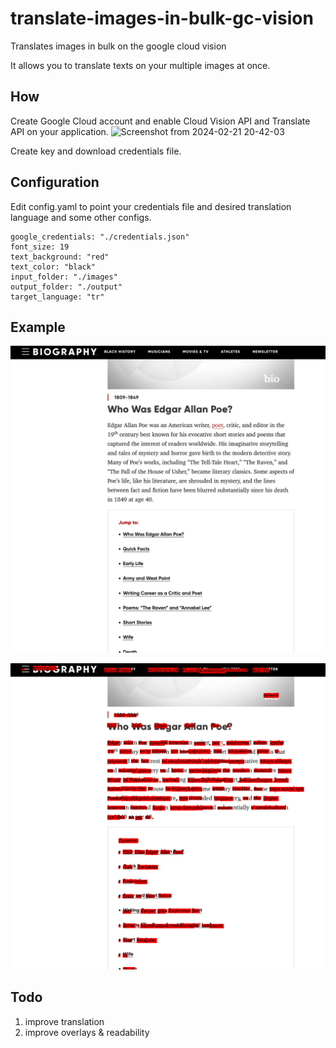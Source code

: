 # translate-images-in-bulk-gc-vision
Translates images in bulk on the google cloud vision

It allows you to translate texts on your multiple images at once.

## How
Create Google Cloud account and enable Cloud Vision API and Translate API on your application.
![Screenshot from 2024-02-21 20-42-03](https://github.com/cankurttekin/translate-images-in-bulk-gc-vision/assets/29798399/88922d65-def3-4f88-b0b0-562aa1e0d5f3)

Create key and download credentials file.

## Configuration
Edit config.yaml to point your credentials file and desired translation language and some other configs.
```
google_credentials: "./credentials.json"
font_size: 19
text_background: "red"
text_color: "black"
input_folder: "./images"
output_folder: "./output"
target_language: "tr"
```
## Example 
![image](https://github.com/cankurttekin/translate-images-in-bulk-gc-vision/blob/main/images/Screenshot%20from%202024-02-21%2018-58-39.png)

![image](https://github.com/cankurttekin/translate-images-in-bulk-gc-vision/blob/main/output/Screenshot%20from%202024-02-21%2018-58-39.png)

## Todo
1. improve translation 
2. improve overlays & readability
